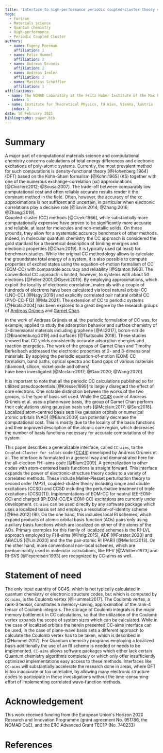 ```yaml
---
title: 'Interface to high-performance periodic coupled-cluster theory calculations with atom-centered, localized basis functions'
tags:
  - Fortran
  - Materials science
  - Quantum chemistry
  - High-performance
  - Periodic Coupled Cluster
authors:
  - name: Evgeny Moerman
    affiliation: 1
  - name: Felix Hummel
    affiliation: 2
  - name: Andreas Grüneis
    affiliation: 2
  - name: Andreas Irmler
    affiliation: 2
  - name: Matthias Scheffler 
    affiliation: 1
affiliations:
 - name: The NOMAD Laboratory at the Fritz Haber Institute of the Max Plank Society, Berlin, Germany
   index: 1
 - name: Institute for Theoretical Physics, TU Wien, Vienna, Austria
   index: 2
date: 10 February 2021
bibliography: paper.bib
---
```


# Summary

A major part of computational materials science and 
computational chemistry concerns calculations of
total energy differences and electronic excitations of poly-atomic systems. 
Currently, the most prevalent method for such 
computations is density-functional theory [@Hohenberg:1964] 
(DFT) based on the Kohn-Sham formalism [@Kohn:1965] (KS)
together with one of the numerous exchange-correlation (xc) 
approximations [@Civalleri:2012; @Sousa:2007]. 
The trade-off between comparably low 
computational cost and often reliably accurate results 
render it the dominant method in the field.
Often, however, the accuracy of the xc approximations 
is not sufficent and uncertain, 
in particular when electronic correlations play a 
decisive role [@Savin:2014; @Zhang:2016; @Zhang:2019].  
Coupled-cluster (CC) methods [@Cizek:1966], while substantially more 
computationally expensive have proven to be significantly more 
accurate and reliable, at least for molecules and non-metallic solids.
On these grounds, they allow for a systematic accuracy benchmark of
other methods.
Indeed, in molecular quantum chemistry the CC approach is considered
the gold standard for a theoretical description of binding energies and
electronic properties [@Chan:2019]. It is typically used (at least)
for benchmark studies.
While the original CC methodology allows to calculate the groundstate total energy
of a system, it is also possible to compute properties of excited states using the 
equation-of-motion formalism of CC (EOM-CC) with comparable accuracy and reliability [@Stanton:1993].
The conventional CC approach is limited, however, to systems with about 50 electrons [@Feller:2001;@Gyevi:2019].
By employing approximations, which exploit the locality of electronic correlation, materials with a couple
of hundreds of electrons have been calculated via local natural orbital CC (LNO-CC) [@Nagy:2019] and
explicitly correlated pair natural orbital CC (PNO-CC-F12) [@Ma:2021].
The extension of CC to periodic systems [@Hirata:2004] has been explored to a great degree
by the research groups 
of [Andreas Grüneis](http://cqc.itp.tuwien.ac.at/code.html) and [Garnet Chan](https://pyscf.org/).

In the work of Andreas Grüneis et al. the periodic formulation of CC was, for example, applied to 
study the adsorption behavior and surface chemistry of 2-dimensional materials 
including graphene [@Al:2017], boron-nitride [@Brandenburg:2019] and surfaces [@Tsatsoulis:2018].
These studies showed that CC yields consistently accurate 
adsorption energies and reaction energetics. 
The work of the groups of Garnet Chan and Timothy Berkelbach 
addressed the electronic properties of 2- and 3-dimensional materials. 
By applying the periodic equation-of-motion (EOM) CC formalism, band paths, optical spectra and band gaps
of various materials (diamond, silicon, nickel oxide and others)  
have been investigated [@Mcclain:2017; @Gao:2020; @Wang:2020].

It is important to note that all the periodic CC calculations published so far 
utilized pseudopotentials [@Kresse:1999] to largely disregard the effect of core electrons.
One notable distinction between the works of the two groups, is the type of basis set used. 
While the [CC4S](http://cqc.itp.tuwien.ac.at/code.html) code of Andreas Grüneis et al. uses a plane-wave basis,
the group of Garnet Chan perform their calculations using gaussian basis sets [@Mcclain:2017; @Sun:2018]. 
Localized atom-centred basis sets like gaussian orbitals or 
numerical atomic orbitals (NAO) [@Blum:2009] can potentially decrease the computational cost. This is mostly
due to the locality of the basis functions and their improved description of the atomic core region, 
which decreases the number of basis functions necessary for accurate computations of the system. 

This paper describes a generalizable interface, called ``CC-aims``, to the ``Coupled-Cluster for solids`` code
([CC4S](http://cqc.itp.tuwien.ac.at/code.html)) developed by Andreas Grüneis et al.
The interface is formulated in a general way and demonstrated here for 
the all-electron FHI-aims code [@Blum:2009]. A generalization to other codes with atom-centered 
basis functions is straight forward. 
This interface expands the power of electronic-structure theory codes to a variety of 
correlated methods. 
These include Møller-Plesset perturbation theory to second order (MP2), coupled-cluster theory
including single and double excitations (CCSD) and CCSD including the perturbative treatment of triple excitations
(CCSD(T)). Implementations of EOM-CC for neutral (EE-EOM-CC) and charged (IP-EOM-CC/EA-EOM-CC) 
excitations are currently under development.
``CC-aims`` can be used directly by any software package which uses a localized basis set and 
employs a resolution-of-identity scheme [@Ren:2012] (RI). 
On the one hand, this includes local RI schemes, which expand products of atomic orbital basis 
function (AOs) pairs only using auxiliary basis functions which are localized on 
either of the atoms of the AOs. Primary examples for this family of localized schemes 
is the  RI-LVL approach employed by FHI-aims [@Ihrig:2015], ADF [@Forster:2020] 
and ABACUS [@Lin:2020] and the the pair-atomic RI (PARI) [@Merlot:2013]. On the other hand, more conventional
non-local schemes, which are predominantly used in molecular calculations, 
like RI-V [@Whitten:1973] and RI-SVS [@Feyereisen:1993] are recognized by CC-aims as well. 


# Statement of need
The only input quantity of CC4S, which is not typically calculated in quantum chemistry or 
electronic structure codes, but which is computed by ``CC-aims``, is the Coulomb vertex [@Hummel:2017]. 
The Coulomb vertex, a rank-3 tensor,  constitutes a memory-saving, approximation 
of the rank-4 tensor of Coulomb integrals.
The storage of Coulomb integrals is the major memory bottleneck in CC calculations, 
so that the utilization of the Coulomb vertex expands the scope of system sizes which can be calculated.
While in the case of localized orbitals the herein presented CC-aims interface can be used, 
in the case of plane-wave basis sets a different approach to calculate the Coulomb 
vertex has to be taken, which is described in [@Hummel:2017]. 
For Quantum chemistry programs employing a localized basis additionally 
the use of an RI scheme is needed or needs to be implemented. 
``CC-aims`` allows software packages which either lack certain Quantum chemistry 
algorithms completely or which only offer insufficiently optimized 
implementations easy access to these methods.
Interfaces like ``CC-aims`` will substantially accelerate the research done in areas,
where DFT is too inaccurate or too unreliable, by allowing many electronic structure codes
to participate in these investigations without the time-consuming effort of implementing
correlated wave-function methods. 

# Acknowledgement 
This work received funding from the European Union's Horizon 2020 Research and Innovation Programme 
(grant agreement No. 951786, the NOMAD CoE), and the ERC Advanced Grant TEC1P (No. 740233)

# References

